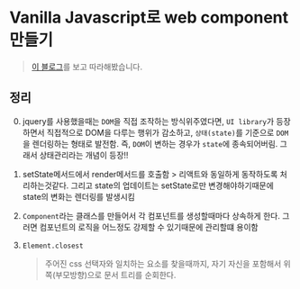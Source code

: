 # Vanilla Javascript로 web component 만들기

> [이 블로그](https://junilhwang.github.io/TIL/Javascript/Design/Vanilla-JS-Component/#_2-state-setstate-render)를 보고 따라해봤습니다.

## 정리

0. jquery를 사용했을때는 `DOM`을 직접 조작하는 방식위주였다면, `UI library`가 등장하면서 직접적으로 DOM을 다루는 행위가 감소하고, `상태(state)`를 기준으로 `DOM`을 렌더링하는 형태로 발전함. 즉, `DOM`이 변하는 경우가 `state`에 종속되어버림. 그래서 상태관리라는 개념이 등장!!

1. setState메서드에서 render메서드를 호출함 > 리액트와 동일하게 동작하도록 처리하는것같다.
   그리고 state의 업데이트는 setState로만 변경해야하기때문에 state의 변화는 렌더링를 발생시킴

2. `Component`라는 클래스를 만들어서 각 컴포넌트를 생성할때마다 상속하게 한다. 그러면 컴포넌트의 로직을 어느정도 강제할 수 있기때문에 관리할떄 용이함

3. `Element.closest`
   > 주어진 css 선택자와 일치하는 요소를 찾을때까지, 자기 자신을 포함해서 위쪽(부모방향)으로 문서 트리를 순회한다.

